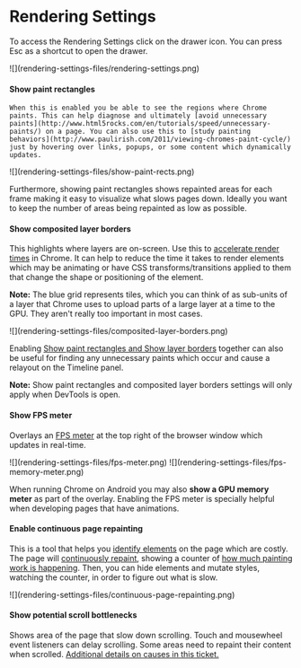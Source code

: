 Rendering Settings
==
  

To access the Rendering Settings click on the drawer icon. You can press <span class="kbd">Esc</span> as a shortcut to open the drawer.

  <div class="screenshot">
    ![](rendering-settings-files/rendering-settings.png)
  </div>

#### Show paint rectangles

    When this is enabled you be able to see the regions where Chrome paints. This can help diagnose and ultimately [avoid unnecessary paints](http://www.html5rocks.com/en/tutorials/speed/unnecessary-paints/) on a page. You can also use this to [study painting behaviors](http://www.paulirish.com/2011/viewing-chromes-paint-cycle/) just by hovering over links, popups, or some content which dynamically updates.

  <div class="screenshot">
    ![](rendering-settings-files/show-paint-rects.png)
  </div>

Furthermore, showing paint rectangles shows repainted areas for each frame making it easy to visualize what slows pages down. Ideally you want to keep the number of areas being repainted as low as possible.

#### Show composited layer borders

This highlights where layers are on-screen. Use this to [accelerate render times](http://www.html5rocks.com/en/tutorials/speed/layers/) in Chrome. It can help to reduce the time it takes to render elements which may be animating or have CSS transforms/transitions applied to them that change the shape or positioning of the element.

**Note:** The blue grid represents tiles, which you can think of as sub-units of a layer that Chrome uses to upload parts of a large layer at a time to the GPU. They aren't really too important in most cases.

  <div class="screenshot">
    ![](rendering-settings-files/composited-layer-borders.png)
  </div>

Enabling [Show paint rectangles and Show layer borders](http://www.youtube.com/watch?v=x6qe_kVaBpg&t=23m42s) together can also be useful for finding any unnecessary paints which occur and cause a relayout on the Timeline panel.

**Note:** Show paint rectangles and composited layer borders settings will only apply when DevTools is open.

#### Show FPS meter

Overlays an [FPS meter](http://www.youtube.com/watch?v=x6qe_kVaBpg&t=23m17s) at the top right of the browser window which updates in real-time.

  <div class="screenshot">
    ![](rendering-settings-files/fps-meter.png)
    ![](rendering-settings-files/fps-memory-meter.png)
  </div>

When running Chrome on Android you may also **show a GPU memory meter** as part of the overlay. Enabling the FPS meter is specially helpful when developing pages that have animations.

#### Enable continuous page repainting

This is a tool that helps you [identify elements](http://www.html5rocks.com/en/mobile/profiling/) on the page which are costly. The page will [continuously repaint](http://www.youtube.com/watch?v=x6qe_kVaBpg&t=22m51s), showing a counter of [how much painting work is happening](http://updates.html5rocks.com/2013/02/Profiling-Long-Paint-Times-with-DevTools-Continuous-Painting-Mode). Then, you can hide elements and mutate styles, watching the counter, in order to figure out what is slow.

  <div class="screenshot">
    ![](rendering-settings-files/continuous-page-repainting.png)
  </div>

#### Show potential scroll bottlenecks

Shows area of the page that slow down scrolling. Touch and mousewheel event listeners can delay scrolling. Some areas need to repaint their content when scrolled. [Additional details on causes in this ticket.](https://code.google.com/p/chromium/issues/detail?id=253552#c13)